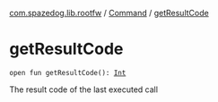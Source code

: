 [com.spazedog.lib.rootfw](../index.md) / [Command](index.md) / [getResultCode](.)

# getResultCode

`open fun getResultCode(): `[`Int`](https://kotlinlang.org/api/latest/jvm/stdlib/kotlin/-int/index.html)

The result code of the last executed call

